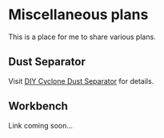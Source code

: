 # Miscellaneous plans

This is a place for me to share various plans.

## Dust Separator

Visit [DIY Cyclone Dust Separator](https://nick.blog/2017/10/16/diy-cyclone-dust-separator/) for details.

## Workbench

Link coming soon...

